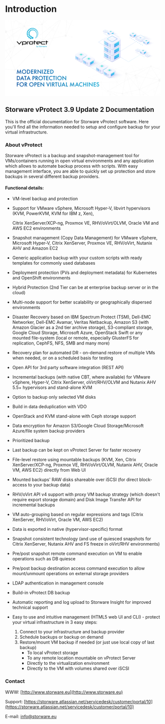 # Introduction

![](.gitbook/assets/vprotect_gitbook.png)

## Storware vProtect 3.9 Update 2 Documentation

This is the official documentation for Storware vProtect software. Here you'll find all the information needed to setup and configure backup for your virtual infrastructure.

### About vProtect

Storware vProtect is a backup and snapshot-management tool for VMs/containers running in open virtual environments and any application which allows to automate backup process with scripts. With easy management interface, you are able to quickly set up protection and store backups in several different backup providers.

#### Functional details:

* VM-level backup and protection
* Support for VMware vSphere, Microsoft Hyper-V, libvirt hypervisors \(KVM, PowerKVM, KVM for IBM z, Xen\),

  Citrix XenServer/XCP-ng, Proxmox VE, RHV/oVirt/OLVM, Oracle VM and AWS EC2 environments

* Snapshot management \(Copy Data Management\) for VMware vSphere, Microsoft Hyper-V, Citrix XenServer, Proxmox VE, RHV/oVirt, Nutanix AHV and Amazon EC2
* Generic application backup with your custom scripts with ready templates for commonly used databases
* Deployment protection \(PVs and deployment metadata\) for Kubernetes and OpenShift environments
* Hybrid Protection \(2nd Tier can be at enterprise backup server or in the cloud\)
* Multi-node support for better scalability or geographically dispersed environments
* Disaster Recovery based on IBM Spectrum Protect \(TSM\), Dell-EMC Networker, Dell-EMC Avamar, Veritas Netbackup, Amazon S3 \(with Amazon Glacier as a 2nd tier archive storage\), S3-compliant storage, Google Cloud Storage, Microsoft Azure, OpenStack Swift or any mounted file-system \(local or remote, especially GlusterFS for replication, CephFS, NFS, SMB and many more\)
* Recovery plan for automated DR - on-demand restore of multiple VMs when needed, or on a scheduled basis for testing
* Open API for 3rd party software integration \(REST API\)
* Incremental backups \(with native CBT, where available\) for VMware vSphere, Hyper-V, Citrix XenServer, oVirt/RHV/OLVM and Nutanix AHV 5.5+ hypervisors and stand-alone KVM
* Option to backup only selected VM disks
* Build in data deduplication with VDO
* OpenStack and KVM stand-alone with Ceph storage support
* Data encryption for Amazon S3/Google Cloud Storage/Microsoft Azure/file system backup providers
* Prioritized backup
* Last backup can be kept on vProtect Server for faster recovery
* File-level restore using mountable backups \(KVM, Xen, Citrix XenServer/XCP-ng, Proxmox VE, RHV/oVirt/OLVM, Nutanix AHV, Oracle VM, AWS EC2\) directly from Web UI
* Mounted backups' RAW disks shareable over iSCSI \(for direct block-access to your backup data\)
* RHV/oVirt API v4 support with proxy VM backup strategy \(which doesn't require export storage domain\) and Disk Image Transfer API for incremental backups
* VM auto-grouping based on regular expressions and tags \(Citrix XenServer, RHV/oVirt, Oracle VM, AWS EC2\)
* Data is exported in native \(hypervisor-specific\) format
* Snapshot consistent technology \(and use of quiesced snapshots for Citrix XenServer, Nutanix AHV and FS freeze in oVirt/RHV environments\)
* Pre/post snapshot remote command execution on VM to enable operations such as DB quiesce
* Pre/post backup destination access command execution to allow mount/unmount operations on external storage providers
* LDAP authentication in management console
* Build-in vProtect DB backup
* Automatic reporting and log upload to Storware Insight for improved technical support
* Easy to use and intuitive management \(HTML5 web UI and CLI\) - protect your virtual infrastructure in 3 easy steps:
  1. Connect to your infrastructure and backup provider
  2. Schedule backups or backup on demand
  3. Restore/mount VM backup if needed \(or just use local copy of last backup\)
     * To local vProtect storage
     * To any remote location mountable on vProtect Server
     * Directly to the virtualization environment
     * Directly to the VM with volumes shared over iSCSI

### Contact

WWW: [http://www.storware.eu](http://www.storware.eu)

Support: [https://storware.atlassian.net/servicedesk/customer/portal/10](https://storware.atlassian.net/servicedesk/customer/portal/10)

E-mail: [info@storware.eu](mailto:info@storware.eu)

